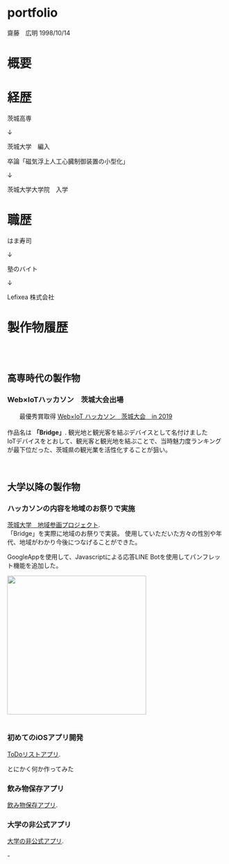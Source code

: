 # portfolio

齋藤　広明
1998/10/14

# 概要
# 経歴
 <p> 茨城高専 </p> 
 <p>    ↓    </p> 
 <p> 茨城大学　編入　 </p> 
 <p> 卒論「磁気浮上人工心臓制御装置の小型化」 </p> 
 <p>    ↓     </p> 
 <p> 茨城大学大学院　入学  </p> 

# 職歴
 <p> はま寿司 </p> 
 <p>    ↓    </p> 
 <p> 塾のバイト　 </p> 
 <p>    ↓     </p> 
 <p> Lefixea 株式会社  </p> 

# 製作物履歴
<br>
<br>

## 高専時代の製作物　　
### Web×IoTハッカソン　茨城大会出場　　
　　最優秀賞取得  [Web×IoT ハッカソン　茨城大会　in 2019](https://webiotmakers.github.io/2018/ibaraki/)　　　
<br>
<br>
作品名は **「Bridge」**. 
観光地と観光客を結ぶデバイスとして名付けました  
IoTデバイスをとおして、観光客と観光地を結ぶことで、当時魅力度ランキングが最下位だった、茨城県の観光業を活性化することが狙い。　　
　
<br>

<br>

## 大学以降の製作物

### ハッカソンの内容を地域のお祭りで実施
[茨城大学　地域参画プロジェクト](https://www.scc.ibaraki.ac.jp/wp-content/uploads/2020/06/R1-gakupro01.pdf).  
「Bridge」を実際に地域のお祭りで実装。
使用していただいた方々の性別や年代、地域がわかり今後につなげることができた。 

GoogleAppを使用して、Javascriptによる応答LINE Botを使用してパンフレット機能を追加した。  

<img src="https://user-images.githubusercontent.com/48234687/130721542-4b676361-7dfd-4e53-bcc9-cc1c1c503306.jpg" width="320px">

<br>
<br>


### 初めてのiOSアプリ開発
  [ToDoリストアプリ](https://github.com/hiroakissh/ToDoApp.git). 
  
  とにかく何か作ってみた
  
  
### 飲み物保存アプリ
  [飲み物保存アプリ](https://github.com/hiroakissh/Drinkmemory.git).
  
### 大学の非公式アプリ
 [大学の非公式アプリ](https://github.com/hiroakissh/IbarakiUiniversityApp.git).
  
 

-　　
